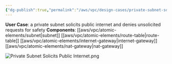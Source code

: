 ```yaml
---
{"dg-publish":true,"permalink":"/aws/vpc/design-cases/private-subnet-solicits-public-internet/"}
---
```


**User Case**: a private subnet solicits public internet and denies unsolicited requests for safety
**Components**: [[aws/vpc/atomic-elements/subnet\|subnet]]  [[aws/vpc/atomic-elements/route-table\|route-table]]  [[aws/vpc/atomic-elements/internet-gateway\|internet-gateway]] [[aws/vpc/atomic-elements/nat-gateway\|nat-gateway]]
<br>

![Private Subnet Solicits Public Internet.png](/img/user/aws/vpc/png/Private%20Subnet%20Solicits%20Public%20Internet.png)
